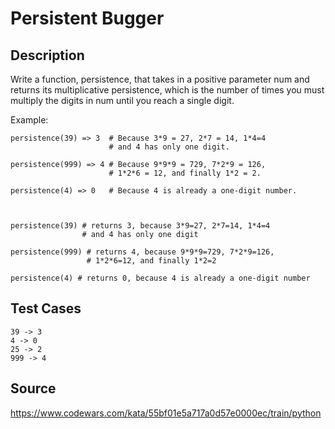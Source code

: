 # Persistent Bugger

## Description 

Write a function, persistence, that takes in a positive parameter num and returns its multiplicative persistence, which is the number of times you must multiply the digits in num until you reach a single digit.

Example:

    persistence(39) => 3  # Because 3*9 = 27, 2*7 = 14, 1*4=4
                          # and 4 has only one digit.

    persistence(999) => 4 # Because 9*9*9 = 729, 7*2*9 = 126,
                          # 1*2*6 = 12, and finally 1*2 = 2.

    persistence(4) => 0   # Because 4 is already a one-digit number.
    
    
    
    persistence(39) # returns 3, because 3*9=27, 2*7=14, 1*4=4
                    # and 4 has only one digit

    persistence(999) # returns 4, because 9*9*9=729, 7*2*9=126,
                     # 1*2*6=12, and finally 1*2=2

    persistence(4) # returns 0, because 4 is already a one-digit number

## Test Cases

    39 -> 3
    4 -> 0
    25 -> 2
    999 -> 4

## Source
https://www.codewars.com/kata/55bf01e5a717a0d57e0000ec/train/python
